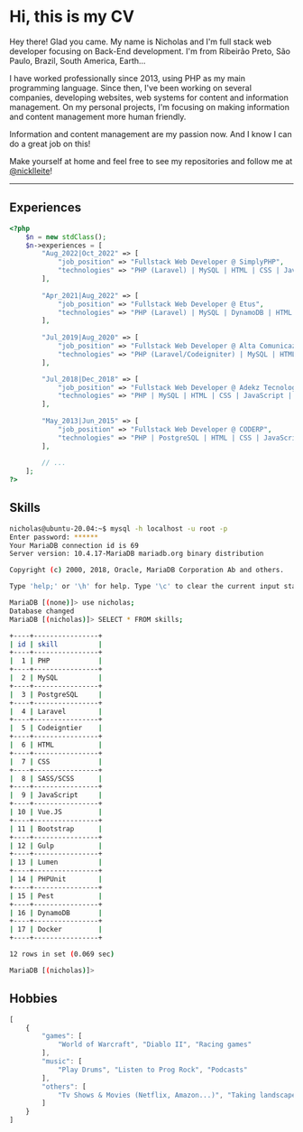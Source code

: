# Hi, this is my CV

Hey there! Glad you came. My name is Nicholas and I'm full stack web developer
focusing on Back-End development. I'm from Ribeirão Preto, São Paulo, Brazil,
South America, Earth...

I have worked professionally since 2013, using PHP as my main programming
language. Since then, I've been working on several companies, developing
websites, web systems for content and information management. On my personal
projects, I'm focusing on making information and content management more human
friendly.

Information and content management are my passion now. And I know I can do a
great job on this!

Make yourself at home and feel free to see my repositories and follow me at
[@nicklleite](https://twitter.com/nicklleite "Twitter / nicklleite")!

---

## Experiences

```php
<?php
    $n = new stdClass();
    $n->experiences = [
        "Aug_2022|Oct_2022" => [
            "job_position" => "Fullstack Web Developer @ SimplyPHP",
            "technologies" => "PHP (Laravel) | MySQL | HTML | CSS | JavaScript | Vue.JS | PHPUnit | Bitbucket"
        ],
        
        "Apr_2021|Aug_2022" => [
            "job_position" => "Fullstack Web Developer @ Etus",
            "technologies" => "PHP (Laravel) | MySQL | DynamoDB | HTML | CSS | JavaScript | Vue.JS | Bootstrap | PHPUnit | Bitbucket"
        ],
        
        "Jul_2019|Aug_2020" => [
            "job_position" => "Fullstack Web Developer @ Alta Comunicazione",
            "technologies" => "PHP (Laravel/Codeigniter) | MySQL | HTML | CSS | JavaScript | jQuery | Bootstrap | Gulp | Git | Bitbucket"
        ],

        "Jul_2018|Dec_2018" => [
            "job_position" => "Fullstack Web Developer @ Adekz Tecnologia",
            "technologies" => "PHP | MySQL | HTML | CSS | JavaScript | Vue.js"
        ],
        
        "May_2013|Jun_2015" => [
            "job_position" => "Fullstack Web Developer @ CODERP",
            "technologies" => "PHP | PostgreSQL | HTML | CSS | JavaScript | jQuery | Bootstrap"
        ],
        
        // ...
    ];
?>
```

## Skills

```bash
nicholas@ubuntu-20.04:~$ mysql -h localhost -u root -p
Enter password: ******
Your MariaDB connection id is 69
Server version: 10.4.17-MariaDB mariadb.org binary distribution

Copyright (c) 2000, 2018, Oracle, MariaDB Corporation Ab and others.

Type 'help;' or '\h' for help. Type '\c' to clear the current input statement.

MariaDB [(none)]> use nicholas;
Database changed
MariaDB [(nicholas)]> SELECT * FROM skills;

+----+----------------+
| id | skill          |
+----+----------------+
|  1 | PHP            |
+----+----------------+
|  2 | MySQL          |
+----+----------------+
|  3 | PostgreSQL     |
+----+----------------+
|  4 | Laravel        |
+----+----------------+
|  5 | Codeigntier    |
+----+----------------+
|  6 | HTML           |
+----+----------------+
|  7 | CSS            |
+----+----------------+
|  8 | SASS/SCSS      |
+----+----------------+
|  9 | JavaScript     |
+----+----------------+
| 10 | Vue.JS         |
+----+----------------+
| 11 | Bootstrap      |
+----+----------------+
| 12 | Gulp           |
+----+----------------+
| 13 | Lumen          |
+----+----------------+
| 14 | PHPUnit        |
+----+----------------+
| 15 | Pest           |
+----+----------------+
| 16 | DynamoDB       |
+----+----------------+
| 17 | Docker         |
+----+----------------+

12 rows in set (0.069 sec)

MariaDB [(nicholas)]>
```

## Hobbies
```javascript
[
    {
        "games": [
            "World of Warcraft", "Diablo II", "Racing games"
        ],
        "music": [
            "Play Drums", "Listen to Prog Rock", "Podcasts"
        ],
        "others": [
            "Tv Shows & Movies (Netflix, Amazon...)", "Taking landscape photos"
        ]
    }
]
```
